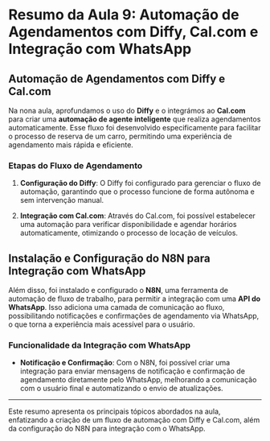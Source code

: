 # Resumo da Aula 9: Automação de Agendamentos com Diffy, Cal.com e Integração com WhatsApp

## Automação de Agendamentos com Diffy e Cal.com

Na nona aula, aprofundamos o uso do **Diffy** e o integrámos ao **Cal.com** para criar uma **automação de agente inteligente** que realiza agendamentos automaticamente. Esse fluxo foi desenvolvido especificamente para facilitar o processo de reserva de um carro, permitindo uma experiência de agendamento mais rápida e eficiente.

### Etapas do Fluxo de Agendamento

1. **Configuração do Diffy**: O Diffy foi configurado para gerenciar o fluxo de automação, garantindo que o processo funcione de forma autônoma e sem intervenção manual.
   
2. **Integração com Cal.com**: Através do Cal.com, foi possível estabelecer uma automação para verificar disponibilidade e agendar horários automaticamente, otimizando o processo de locação de veículos.

## Instalação e Configuração do N8N para Integração com WhatsApp

Além disso, foi instalado e configurado o **N8N**, uma ferramenta de automação de fluxo de trabalho, para permitir a integração com uma **API do WhatsApp**. Isso adiciona uma camada de comunicação ao fluxo, possibilitando notificações e confirmações de agendamento via WhatsApp, o que torna a experiência mais acessível para o usuário.

### Funcionalidade da Integração com WhatsApp

- **Notificação e Confirmação**: Com o N8N, foi possível criar uma integração para enviar mensagens de notificação e confirmação de agendamento diretamente pelo WhatsApp, melhorando a comunicação com o usuário final e automatizando o envio de atualizações.

---

Este resumo apresenta os principais tópicos abordados na aula, enfatizando a criação de um fluxo de automação com Diffy e Cal.com, além da configuração do N8N para integração com o WhatsApp.
